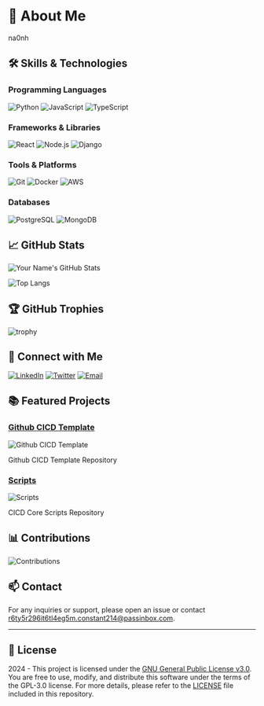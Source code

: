 # 🚀 About Me

na0nh

## 🛠️ Skills & Technologies

### Programming Languages
![Python](https://img.shields.io/badge/Python-3670A0?style=for-the-badge&logo=python&logoColor=ffdd54)
![JavaScript](https://img.shields.io/badge/JavaScript-323330?style=for-the-badge&logo=javascript&logoColor=F7DF1E)
![TypeScript](https://img.shields.io/badge/TypeScript-3178C6?style=for-the-badge&logo=typescript&logoColor=white)

### Frameworks & Libraries
![React](https://img.shields.io/badge/React-20232A?style=for-the-badge&logo=react&logoColor=61DAFB)
![Node.js](https://img.shields.io/badge/Node.js-339933?style=for-the-badge&logo=nodedotjs&logoColor=white)
![Django](https://img.shields.io/badge/Django-092E20?style=for-the-badge&logo=django&logoColor=green)

### Tools & Platforms
![Git](https://img.shields.io/badge/Git-F05032?style=for-the-badge&logo=git&logoColor=white)
![Docker](https://img.shields.io/badge/Docker-2496ED?style=for-the-badge&logo=docker&logoColor=white)
![AWS](https://img.shields.io/badge/AWS-232F3E?style=for-the-badge&logo=amazon-aws&logoColor=white)

### Databases
![PostgreSQL](https://img.shields.io/badge/PostgreSQL-336791?style=for-the-badge&logo=postgresql&logoColor=white)
![MongoDB](https://img.shields.io/badge/MongoDB-47A248?style=for-the-badge&logo=mongodb&logoColor=white)

## 📈 GitHub Stats

![Your Name's GitHub Stats](https://github-readme-stats.vercel.app/api?username=[your-username]&show_icons=true&theme=radical)

![Top Langs](https://github-readme-stats.vercel.app/api/top-langs/?username=[your-username]&layout=compact&theme=radical)

## 🏆 GitHub Trophies

![trophy](https://github-profile-trophy.vercel.app/?username=[your-username]&theme=radical)

## 🔗 Connect with Me

[![LinkedIn](https://img.shields.io/badge/LinkedIn-%230077B5.svg?style=for-the-badge&logo=linkedin&logoColor=white)](https://www.linkedin.com/in/[your-linkedin-username]/)
[![Twitter](https://img.shields.io/badge/Twitter-%231DA1F2.svg?style=for-the-badge&logo=twitter&logoColor=white)](https://twitter.com/na0nh)
[![Email](https://img.shields.io/badge/Email-D14836?style=for-the-badge&logo=gmail&logoColor=white)](mailto:r6ty5r296it6tl4eg5m.constant214@passinbox.com)

## 📚 Featured Projects

### [Github CICD Template](https://github.com/JuanVilla424/github-cicd-template)
![Github CICD Template](https://github.com/JuanVilla424/github-cicd-template/blob/main/screenshot.png?raw=true)

Github CICD Template Repository

### [Scripts](https://github.com/JuanVilla424/scripts)
![Scripts](https://github.com/JuanVilla424/scripts/blob/main/screenshot.png?raw=true)

CICD Core Scripts Repository

## 📊 Contributions

![Contributions](https://github-contribution-stats.vercel.app/api/?username=[your-username]&theme=radical)

## 📫 Contact

For any inquiries or support, please open an issue or contact [r6ty5r296it6tl4eg5m.constant214@passinbox.com](mailto:r6ty5r296it6tl4eg5m.constant214@passinbox.com).

---

## 📜 License

2024 - This project is licensed under the [GNU General Public License v3.0](https://www.gnu.org/licenses/gpl-3.0.en.html). You are free to use, modify, and distribute this software under the terms of the GPL-3.0 license. For more details, please refer to the [LICENSE](LICENSE) file included in this repository.

